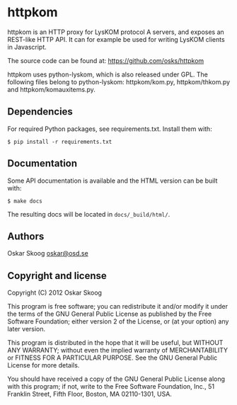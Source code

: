httpkom
=======

httpkom is an HTTP proxy for LysKOM protocol A servers, and exposes an
REST-like HTTP API. It can for example be used for writing LysKOM
clients in Javascript.

The source code can be found at: https://github.com/osks/httpkom

httpkom uses python-lyskom, which is also released under GPL. The
following files belong to python-lyskom: httpkom/kom.py,
httpkom/thkom.py and httpkom/komauxitems.py.


Dependencies
------------

For required Python packages, see requirements.txt. Install them with:

    $ pip install -r requirements.txt


Documentation
-------------

Some API documentation is available and the HTML version can be built
with:

    $ make docs

The resulting docs will be located in `docs/_build/html/`.


Authors
-------

Oskar Skoog <oskar@osd.se>


Copyright and license
---------------------

Copyright (C) 2012 Oskar Skoog

This program is free software; you can redistribute it and/or
modify it under the terms of the GNU General Public License
as published by the Free Software Foundation; either version 2
of the License, or (at your option) any later version.

This program is distributed in the hope that it will be useful,
but WITHOUT ANY WARRANTY; without even the implied warranty of
MERCHANTABILITY or FITNESS FOR A PARTICULAR PURPOSE.  See the
GNU General Public License for more details.

You should have received a copy of the GNU General Public License
along with this program; if not, write to the Free Software
Foundation, Inc., 51 Franklin Street, Fifth Floor, Boston,
MA  02110-1301, USA.
